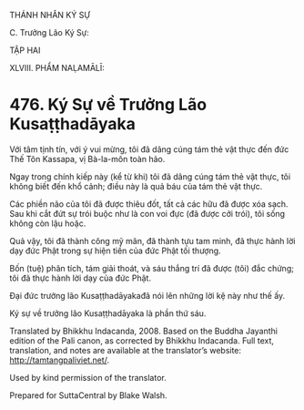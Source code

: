 THÁNH NHÂN KÝ SỰ

C. Trưởng Lão Ký Sự:

TẬP HAI

XLVIII. PHẨM NAḶAMĀLĪ:

# 476\. Ký Sự về Trưởng Lão Kusaṭṭhadāyaka

Với tâm tịnh tín, với ý vui mừng, tôi đã dâng cúng tám thẻ vật thực đến đức Thế Tôn Kassapa, vị Bà-la-môn toàn hảo.

Ngay trong chính kiếp này (kể từ khi) tôi đã dâng cúng tám thẻ vật thực, tôi không biết đến khổ cảnh; điều này là quả báu của tám thẻ vật thực.

Các phiền não của tôi đã được thiêu đốt, tất cả các hữu đã được xóa sạch. Sau khi cắt đứt sự trói buộc như là con voi đực (đã được cởi trói), tôi sống không còn lậu hoặc.

Quả vậy, tôi đã thành công mỹ mãn, đã thành tựu tam minh, đã thực hành lời dạy đức Phật trong sự hiện tiền của đức Phật tối thượng.

Bốn (tuệ) phân tích, tám giải thoát, và sáu thắng trí đã được (tôi) đắc chứng; tôi đã thực hành lời dạy của đức Phật.

Đại đức trưởng lão Kusaṭṭhadāyakađã nói lên những lời kệ này như thế ấy.

Ký sự về trưởng lão Kusaṭṭhadāyaka là phần thứ sáu.

Translated by Bhikkhu Indacanda, 2008. Based on the Buddha Jayanthi edition of the Pali canon, as corrected by Bhikkhu Indacanda. Full text, translation, and notes are available at the translator’s website: http://tamtangpaliviet.net/.

Used by kind permission of the translator.

Prepared for SuttaCentral by Blake Walsh.